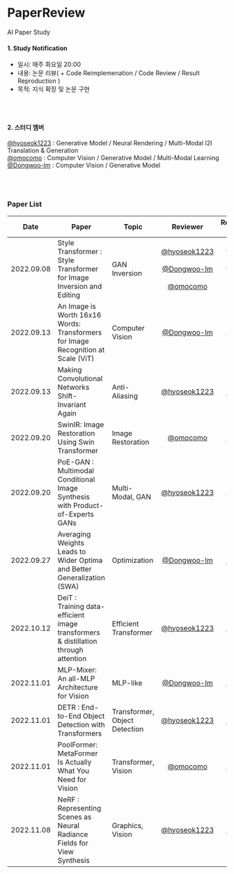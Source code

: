 # PaperReview
AI Paper Study

#### 1. Study Notification
- 일시: 매주 화요일 20:00   
- 내용: 논문 리뷰( + Code Reimplemenation / Code Review / Result Reproduction )  
- 목적: 지식 확장 및 논문 구현 

</br></br>
#### 2. 스터디 멤버  
[@hyoseok1223](https://github.com/hyoseok1223) : Generative Model / Neural Rendering / Multi-Modal I2I Translation & Generation
</br>
[@omocomo](https://github.com/omocomo) : Computer Vision / Generative Model / Multi-Modal Learning
</br>
[@Dongwoo-Im](https://github.com/Dongwoo-Im) : Computer Vision / Generative Model

</br></br>
### Paper List  

Date | Paper | Topic | Reviewer | Review link
:----: | ---- | ---- | :----: | :----:
2022.09.08 | Style Transformer : Style Transformer for Image Inversion and Editing | GAN Inversion | [@hyoseok1223](https://github.com/hyoseok1223) <br><br> [@Dongwoo-Im](https://github.com/Dongwoo-Im) <br><br> [@omocomo](https://github.com/omocomo) | [Link](https://hyoseok-personality.tistory.com/27) <br><br> [Link](https://dongwoo-im.github.io/papers/review/2022-09-07-Style-Transformer-for-Image-Inversion-and-Editing/) <br><br> <br><br>
2022.09.13 | An Image is Worth 16x16 Words: Transformers for Image Recognition at Scale (ViT) | Computer Vision | [@Dongwoo-Im](https://github.com/Dongwoo-Im) | [Link](https://dongwoo-im.github.io/papers/review/2022-09-13-An-Image-is-Worth-16x16-Words-Transformers-for-Image-Recognition-at-Scale/)
2022.09.13 | Making Convolutional Networks Shift-Invariant Again | Anti-Aliasing | [@hyoseok1223](https://github.com/hyoseok1223) | [Link](https://hyoseok-personality.tistory.com/entry/Paper-Review-Making-Convolutional-Networks-Shift-Invariant-Again)
2022.09.20 | SwinIR: Image Restoration Using Swin Transformer | Image Restoration | [@omocomo](https://github.com/omocomo) | [Link](https://omocomo.tistory.com/entry/Super-Resolution-SwinIR-SwinFIR)
2022.09.20 | PoE-GAN : Multimodal Conditional Image Synthesis with Product-of-Experts GANs | Multi-Modal, GAN | [@hyoseok1223](https://github.com/hyoseok1223) | [Link](https://hyoseok-personality.tistory.com/entry/Paper-Review-Multimodal-Conditional-Image-Synthesis-with-Product-of-Experts-GANs)
2022.09.27 | Averaging Weights Leads to Wider Optima and Better Generalization (SWA) | Optimization | [@Dongwoo-Im](https://github.com/Dongwoo-Im) | [Link](https://dongwoo-im.github.io/papers/review/2022-09-26-Averaging-Weights-Leads-to-Wider-Optima-and-Better-Generalization/)
2022.10.12 | DeiT : Training data-efficient image transformers & distillation through attention| Efficient Transformer | [@hyoseok1223](https://github.com/hyoseok1223) | [Link](https://hyoseok-personality.tistory.com/entry/Paper-Review-DeiT-Training-data-efficient-image-transformers-distillation-through-attention)
2022.11.01 | MLP-Mixer: An all-MLP Architecture for Vision | MLP-like | [@Dongwoo-Im](https://github.com/Dongwoo-Im) | [Link](https://dongwoo-im.github.io/papers/review/2022-11-04-MLP-Mixer/)
2022.11.01 | DETR : End-to-End Object Detection with Transformers | Transformer, Object Detection | [@hyoseok1223](https://github.com/hyoseok1223)| [Link](https://hyoseok-personality.tistory.com/entry/Paper-Review-DETR-End-to-End-Object-Detection-with-Transformers)
2022.11.01 | PoolFormer: MetaFormer Is Actually What You Need for Vision | Transformer, Vision | [@omocomo](https://github.com/omocomo)| [Link](https://omocomo.tistory.com/entry/VisionTransformer-MetaFormer-is-Actually-What-You-Need-for-Vision)
2022.11.08 | NeRF : Representing Scenes as Neural Radiance Fields for View Synthesis | Graphics, Vision | [@hyoseok1223](https://github.com/hyoseok1223)| [Link](https://hyoseok-personality.tistory.com/entry/Paper-Review-NeRF-Representing-Scens-as-Neural-Radiance-Field-for-View-Synthesis)
